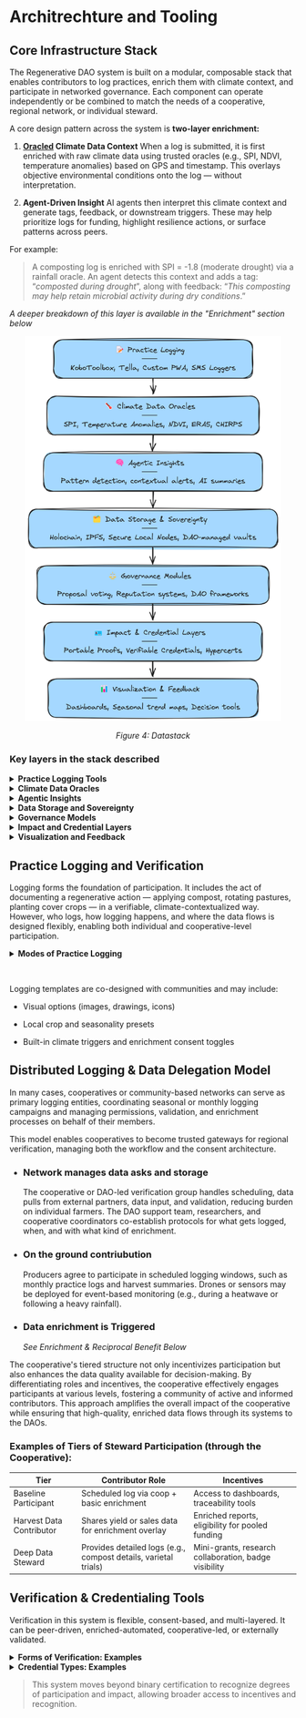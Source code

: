 # Architrechture and Tooling

## Core Infrastructure Stack
The Regenerative DAO system is built on a modular, composable stack that enables contributors to log practices, enrich them with climate context, and participate in networked governance. Each component can operate independently or be combined to match the needs of a cooperative, regional network, or individual steward.

A core design pattern across the system is __two-layer enrichment:__

1. __[Oracled](glossary.md) Climate Data Context__
When a log is submitted, it is first enriched with raw climate data using trusted oracles (e.g., SPI, NDVI, temperature anomalies) based on GPS and timestamp. This overlays objective environmental conditions onto the log — without interpretation.

2. __Agent-Driven Insight__
AI agents then interpret this climate context and generate tags, feedback, or downstream triggers. These may help prioritize logs for funding, highlight resilience actions, or surface patterns across peers.

For example:

>A composting log is enriched with SPI = -1.8 (moderate drought) via a rainfall oracle. 
>An agent detects this context and adds a tag: “_composted during drought_”, along with feedback:
>“_This composting may help retain microbial activity during dry conditions_.”

_A deeper breakdown of this layer is available in the "Enrichment" section below_

<div align="center">
<img src="../diagrams/Data Stack 2025-05-23-1047.png" alt="Data Stack" width="450"/>  

  <em>Figure 4: Datastack </em>

</div>

### Key layers in the stack described

<details>
  <summary><strong>Practice Logging Tools</strong></summary>
  <p>Land stewards, co-ops, or coordinators record practices using:</p>
  <ul>
    <li>KoboToolbox, Tella, or FieldKit (supports offline use, mobile, local language)</li>
    <li>Paper forms optionally digitized</li>
    <li>Voice or SMS-based input (for low-bandwidth regions)</li>
  </ul>
</details>

<details>
  <summary><strong>Climate Data Oracles</strong></summary>
  <p>Logs include timestamp, GPS, practice code, crop or land type, and optional photos, notes, or metadata.</p>
  <p>Trusted environmental signals (e.g., rainfall, temperature anomalies, NDVI) are pulled based on log location and timing — providing raw context for enrichment without requiring the contributor to interpret climate data themselves.</p>
</details>

<details>
  <summary><strong>Agentic Insights</strong></summary>
  <p>AI agents generate climate-contextualized insights, tags, and metadata from enriched practice logs — turning raw entries into decision-relevant feedback, visualizations, and traceable value.</p>
</details>

<details>
  <summary><strong>Data Storage and Sovereignty</strong></summary>
  <p>Holochain or IPFS Cluster provide edge-based syncing and local-first control, ensuring data remains with the contributor or cooperative unless consented for sharing.</p>
</details>

<details>
  <summary><strong>Governance Models</strong></summary>
  <p>DAOhaus, DisCO, and Coordinape allow each node to design its own validation logic, funding rules, and proposal flows.</p>
</details>

<details>
  <summary><strong>Impact and Credential Layers</strong></summary>
  <p>Practice bundles can be converted into Hypercerts, contributor badges, or ESG-compatible reports — supported by agents that handle formatting and standard mapping.</p>
</details>

<details>
  <summary><strong>Visualization and Feedback</strong></summary>
  <p>Dashboards return enriched insights to contributors — for example, “Your composting during a heatwave likely improved microbial retention” — helping make climate action legible in real time.</p>
</details>

## Practice Logging and Verification
Logging forms the foundation of participation. It includes the act of documenting a regenerative action — applying compost, rotating pastures, planting cover crops — in a verifiable, climate-contextualized way. However, who logs, how logging happens, and where the data flows is designed flexibly, enabling both individual and cooperative-level participation.

<details>
  <summary><strong>Modes of Practice Logging </strong></summary>
  <p>
- Individual Stewards using mobile tools like KoboToolbox, Tella, or SMS-based interfaces

- Human Field Agents from cooperatives or extension groups capturing data on behalf of farmers

- Bulk Uploads from producer groups that already collect harvest or practice data

- Imagery-Based Logging using drones, satellites, or mapped photo records

- Voice-based Logging for accessibility in low-literacy or high-oral-tradition regions</p>
</details>

&nbsp;

Logging templates are co-designed with communities and may include:

- Visual options (images, drawings, icons)

- Local crop and seasonality presets

- Built-in climate triggers and enrichment consent toggles

## Distributed Logging & Data Delegation Model
In many cases, cooperatives or community-based networks can serve as primary logging entities, coordinating seasonal or monthly logging campaigns and managing permissions, validation, and enrichment processes on behalf of their members.

This model enables cooperatives to become trusted gateways for regional verification, managing both the workflow and the consent architecture.

- ### Network manages data asks and storage

  The cooperative or DAO-led verification group handles scheduling, data pulls from external partners, data input, and validation, reducing burden on individual farmers.
  The DAO support team, researchers, and cooperative coordinators co-establish protocols for what gets logged, when, and with what kind of enrichment.

- ### On the ground contriubution

  Producers agree to participate in scheduled logging windows, such as monthly practice logs and harvest summaries.
  Drones or sensors may be deployed for event-based monitoring (e.g., during a heatwave or following a heavy rainfall).

- ### Data enrichment is Triggered

  _See Enrichment & Reciprocal Benefit Below_

The cooperative's tiered structure not only incentivizes participation but also enhances the data quality available for decision-making. By differentiating roles and incentives, the cooperative effectively engages participants at various levels, fostering a community of active and informed contributors. This approach amplifies the overall impact of the cooperative while ensuring that high-quality, enriched data flows through its systems to the DAOs.

### __Examples of Tiers of Steward Participation (through the Cooperative):__
<table>
  <thead>
    <tr>
      <th>Tier</th>
      <th>Contributor Role</th>
      <th>Incentives</th>
    </tr>
  </thead>
  <tbody>
    <tr>
      <td>Baseline Participant</td>
      <td>Scheduled log via coop + basic enrichment</td>
      <td>Access to dashboards, traceability tools</td>
    </tr>
    <tr>
      <td>Harvest Data Contributor</td>
      <td>Shares yield or sales data for enrichment overlay</td>
      <td>Enriched reports, eligibility for pooled funding</td>
    </tr>
    <tr>
      <td>Deep Data Steward</td>
      <td>Provides detailed logs (e.g., compost details, varietal trials)</td>
      <td>Mini-grants, research collaboration, badge visibility</td>
    </tr>
  </tbody>
</table>

## Verification & Credentialing Tools
Verification in this system is flexible, consent-based, and multi-layered. It can be peer-driven, enriched-automated, cooperative-led, or externally validated.

<details>
  <summary><strong>Forms of Verification: Examples </strong></summary>
  <p>
- Peer-reviewed logs: Land stewards validate each other’s entries in trusted circles

- Enrichment-verified events: Actions verified by weather anomalies or remote sensing

- Cooperative-issued bundles: Collectives validate and submit multi-producer logs

- External audits: Optional for market linkage or ESG fund access

</p>
</details>


<details>
  <summary><strong>Credential Types: Examples </strong></summary>
  <p>
- Hypercerts: Transparent records of impact used for funding rounds

- Soulbound badges: Reputation markers tied to specific roles or contributions

- Traceability profiles: Public-facing summaries showing verified impact over time

</p>
</details>

>This system moves beyond binary certification to recognize degrees of participation and impact, allowing broader access to incentives and recognition.

